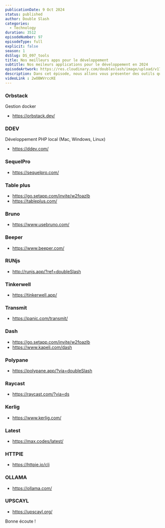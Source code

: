 ```yaml
---
publicationDate: 9 Oct 2024
status: published
author: Double Slash
categories:
  - Technology
duration: 3512
episodeNumber: 97
episodeType: full
explicit: false
season: 1
dsSlug: DS_097_tools
title: Nos meilleurs apps pour le développement
subtitle: Nos meileurs applications pour le développement en 2024
episodeArtwork: https://res.cloudinary.com/doubleslash/image/upload/v1728464953/episode/ART_97_nggffh.png
description: Dans cet épisode, nous allons vous présenter des outils que nous utilisons personnellement dans notre quotidien de développeurs web. Certains sont gratuits, d'autres payants. Mais la plupart peuvent vous faire gagner beaucoup de temps et vous faciliter la vie en tant que développeur.
videoLink : 2wOBWVrccKE
---
```


### Orbstack
Gestion docker
- https://orbstack.dev/

### DDEV
Développement PHP local (Mac, Windows, Linux)
- https://ddev.com/

### SequelPro
- https://sequelpro.com/

### Table plus
- https://go.setapp.com/invite/w2foazlb
- https://tableplus.com/

### Bruno
- https://www.usebruno.com/

### Beeper
- https://www.beeper.com/

### RUNjs
- http://runjs.app/?ref=doubleSlash

### Tinkerwell
- https://tinkerwell.app/

### Transmit
- https://panic.com/transmit/

### Dash
- https://go.setapp.com/invite/w2foazlb
- https://www.kapeli.com/dash

### Polypane
- https://polypane.app/?via=doubleSlash

### Raycast
- https://raycast.com/?via=ds

### Kerlig
- https://www.kerlig.com/

### Latest
- https://max.codes/latest/

### HTTPIE
- https://httpie.io/cli

### OLLAMA
- https://ollama.com/

### UPSCAYL
- https://upscayl.org/

Bonne écoute !




